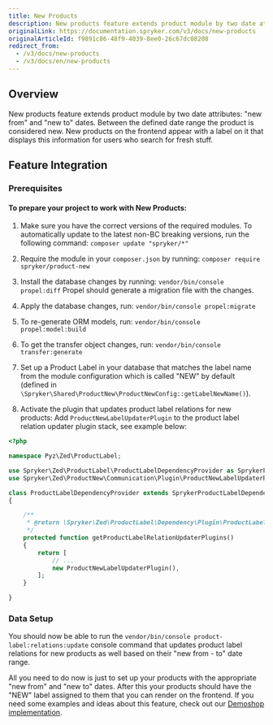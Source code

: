 ```yaml
---
title: New Products
description: New products feature extends product module by two date attributes- "new from" and "new to" dates.
originalLink: https://documentation.spryker.com/v3/docs/new-products
originalArticleId: f9891c86-48f9-4039-8ee0-26c67dc08208
redirect_from:
  - /v3/docs/new-products
  - /v3/docs/en/new-products
---
```


## Overview
New products feature extends product module by two date attributes: "new from" and "new to" dates. Between the defined date range the product is considered new. New products on the frontend appear with a label on it that displays this information for users who search for fresh stuff.

## Feature Integration
### Prerequisites
#### To prepare your project to work with New Products:

1. Make sure you have the correct versions of the required modules. To automatically update to the latest non-BC breaking versions, run the following command:
`composer update "spryker/*"`

2. Require the module in your `composer.json` by running:
`composer require spryker/product-new`

3. Install the database changes by running:
`vendor/bin/console propel:diff`
Propel should generate a migration file with the changes.

4. Apply the database changes, run:
`vendor/bin/console propel:migrate`

5. To re-generate ORM models, run:
`vendor/bin/console propel:model:build`

6. To get the transfer object changes, run:
`vendor/bin/console transfer:generate`

7. Set up a Product Label in your database that matches the label name from the module configuration which is called "NEW" by default (defined in `\Spryker\Shared\ProductNew\ProductNewConfig::getLabelNewName()`).

8. Activate the plugin that updates product label relations for new products:
Add `ProductNewLabelUpdaterPlugin` to the product label relation updater plugin stack, see example below:

```php
<?php

namespace Pyz\Zed\ProductLabel;

use Spryker\Zed\ProductLabel\ProductLabelDependencyProvider as SprykerProductLabelDependencyProvider;
use Spryker\Zed\ProductNew\Communication\Plugin\ProductNewLabelUpdaterPlugin;

class ProductLabelDependencyProvider extends SprykerProductLabelDependencyProvider
{

    /**
     * @return \Spryker\Zed\ProductLabel\Dependency\Plugin\ProductLabelRelationUpdaterPluginInterface[]
     */
    protected function getProductLabelRelationUpdaterPlugins()
    {
        return [
            // ...
            new ProductNewLabelUpdaterPlugin(),
        ];
    }

}
```


### Data Setup

You should now be able to run the `vendor/bin/console product-label:relations:update` console command that updates product label relations for new products as well based on their "new from - to" date range.

All you need to do now is just to set up your products with the appropriate "new from" and "new to" dates. After this your products should have the "NEW" label assigned to them that you can render on the frontend. If you need some examples and ideas about this feature, check out our [Demoshop implementation](https://github.com/spryker/demoshop).


